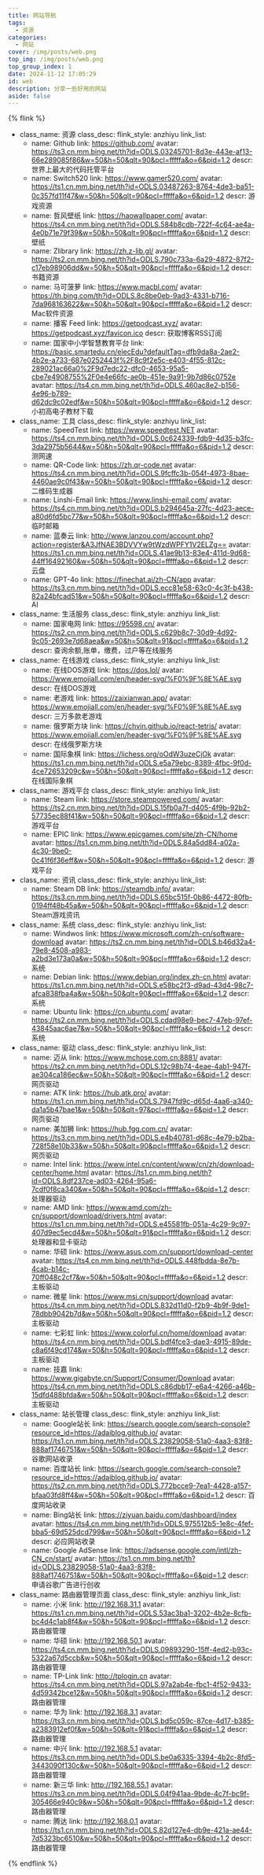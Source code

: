 ```yaml
---
title: 网站导航
tags:
  - 资源
categories:
  - 网站
cover: /img/posts/web.png
top_img: /img/posts/web.png
top_group_index: 1
date: 2024-11-12 17:05:29
id: web
description: 分享一些好用的网站
aside: false
---
```


{% flink %}
- class_name: 资源
  class_desc: 
  flink_style: anzhiyu
  link_list:
    - name: Github
      link: https://github.com/
      avatar: https://ts3.cn.mm.bing.net/th?id=ODLS.03245701-8d3e-443e-af13-66e289085f86&w=50&h=50&qlt=90&pcl=fffffa&o=6&pid=1.2
      descr: 世界上最大的代码托管平台 
    - name: Switch520
      link: https://www.gamer520.com/
      avatar: https://ts1.cn.mm.bing.net/th?id=ODLS.03487263-8764-4de3-ba51-0c357fd11f47&w=50&h=50&qlt=90&pcl=fffffa&o=6&pid=1.2
      descr: 游戏资源
    - name: 哲风壁纸
      link: https://haowallpaper.com/
      avatar: https://ts4.cn.mm.bing.net/th?id=ODLS.584b8cdb-722f-4c64-ae4a-4e0b71e79f39&w=50&h=50&qlt=90&pcl=fffffa&o=6&pid=1.2
      descr: 壁纸
    - name: Zlibrary
      link: https://zh.z-lib.gl/
      avatar: https://ts2.cn.mm.bing.net/th?id=ODLS.790c733a-6a29-4872-87f2-c17eb98906dd&w=50&h=50&qlt=90&pcl=fffffa&o=6&pid=1.2
      descr: 书籍资源
    - name: 马可菠萝
      link: https://www.macbl.com/
      avatar: https://th.bing.com/th?id=ODLS.8c8be0eb-9ad3-4331-b716-7da968163622&w=50&h=50&qlt=90&pcl=fffffa&o=6&pid=1.2
      descr: Mac软件资源
    - name: 播客 Feed
      link: https://getpodcast.xyz/
      avatar: https://getpodcast.xyz/favicon.ico
      descr: 获取博客RSS订阅
    - name: 国家中小学智慧教育平台
      link: https://basic.smartedu.cn/elecEdu?defaultTag=dfb9da8a-2ae2-4b2e-a733-687e0252443f%2F8c9f2e5c-e403-4f55-812c-289021ac66a0%2F9d7edc22-dfc0-4653-95a5-cbe7e4908755%2F0e4e66fc-ae0b-451e-9a91-9b7d86c0752e
      avatar: https://ts4.cn.mm.bing.net/th?id=ODLS.460ac8e2-b156-4e96-b789-d62dc9c02edf&w=50&h=50&qlt=90&pcl=fffffa&o=6&pid=1.2
      descr: 小初高电子教材下载
- class_name: 工具
  class_desc: 
  flink_style: anzhiyu
  link_list:
    - name: SpeedTest
      link: https://www.speedtest.NET
      avatar: https://ts4.cn.mm.bing.net/th?id=ODLS.0c624339-fdb9-4d35-b3fc-3da2975b5644&w=50&h=50&qlt=90&pcl=fffffa&o=6&pid=1.2
      descr: 测网速
    - name: QR-Code
      link: https://zh.qr-code.net
      avatar: https://ts4.cn.mm.bing.net/th?id=ODLS.9fcffc3b-054f-4973-8bae-4460ae9c0f43&w=50&h=50&qlt=90&pcl=fffffa&o=6&pid=1.2
      descr: 二维码生成器
    - name: Linshi-Email
      link: https://www.linshi-email.com/
      avatar: https://ts4.cn.mm.bing.net/th?id=ODLS.b294645a-27fc-4d23-aece-a80d6fd5bc77&w=50&h=50&qlt=90&pcl=fffffa&o=6&pid=1.2
      descr: 临时邮箱
    - name: 蓝奏云
      link: http://www.lanzou.com/account.php?action=register&A3JfNAE3BDVVYw9tWzdWPFY1V2ELZg==
      avatar: https://ts1.cn.mm.bing.net/th?id=ODLS.41ae9b13-83e4-411d-9d68-44ff16492160&w=50&h=50&qlt=90&pcl=fffffa&o=6&pid=1.2
      descr: 云盘
    - name: GPT-4o
      link: https://finechat.ai/zh-CN/app
      avatar: https://ts3.cn.mm.bing.net/th?id=ODLS.ecc81e58-63c0-4c3f-b438-82a24bfcad51&w=50&h=50&qlt=90&pcl=fffffa&o=6&pid=1.2
      descr: AI
- class_name: 生活服务
  class_desc: 
  flink_style: anzhiyu
  link_list:
    - name: 国家电网
      link: https://95598.cn/
      avatar: https://ts2.cn.mm.bing.net/th?id=ODLS.c629b8c7-30d9-4d92-9c05-2693e7d68aea&w=50&h=50&qlt=91&pcl=fffffa&o=6&pid=1.2
      descr: 查询余额,账单，缴费，过户等在线服务
- class_name: 在线游戏
  class_desc: 
  flink_style: anzhiyu
  link_list:
    - name: 在线DOS游戏
      link: https://dos.lol/
      avatar: https://www.emojiall.com/en/header-svg/%F0%9F%8E%AE.svg
      descr: 在线DOS游戏
    - name: 老游戏
      link: https://zaixianwan.app/
      avatar: https://www.emojiall.com/en/header-svg/%F0%9F%8E%AE.svg
      descr: 三万多款老游戏
    - name: 俄罗斯方块
      link: https://chvin.github.io/react-tetris/
      avatar: https://www.emojiall.com/en/header-svg/%F0%9F%8E%AE.svg
      descr: 在线俄罗斯方块
    - name: 国际象棋
      link: https://lichess.org/oOdW3uzeCjOk
      avatar: https://ts1.cn.mm.bing.net/th?id=ODLS.e5a79ebc-8389-4fbc-9f0d-4ce72653209c&w=50&h=50&qlt=90&pcl=fffffa&o=6&pid=1.2
      descr: 在线国际象棋           
- class_name: 游戏平台
  class_desc: 
  flink_style: anzhiyu
  link_list:
    - name: Steam
      link: https://store.steampowered.com/
      avatar: https://ts2.cn.mm.bing.net/th?id=ODLS.15fb0a7f-d405-4f9b-92b2-57735ec88f41&w=50&h=50&qlt=90&pcl=fffffa&o=6&pid=1.2
      descr: 游戏平台      
    - name: EPIC
      link: https://www.epicgames.com/site/zh-CN/home
      avatar: https://ts1.cn.mm.bing.net/th?id=ODLS.84a5dd84-a02a-4c30-9be0-0c41f6f36eff&w=50&h=50&qlt=90&pcl=fffffa&o=6&pid=1.2
      descr: 游戏平台      
- class_name: 资讯
  class_desc: 
  flink_style: anzhiyu
  link_list:
    - name: Steam DB
      link: https://steamdb.info/
      avatar: https://ts3.cn.mm.bing.net/th?id=ODLS.65bc515f-0b86-4472-80fb-0194ff48b45a&w=50&h=50&qlt=90&pcl=fffffa&o=6&pid=1.2
      descr: Steam游戏资讯
- class_name: 系统
  class_desc: 
  flink_style: anzhiyu
  link_list:
    - name: Windwos
      link: https://www.microsoft.com/zh-cn/software-download
      avatar: https://ts2.cn.mm.bing.net/th?id=ODLS.b46d32a4-79e8-4508-a983-a2bd3e173a0a&w=50&h=50&qlt=90&pcl=fffffa&o=6&pid=1.2
      descr: 系统
    - name: Debian
      link: https://www.debian.org/index.zh-cn.html
      avatar: https://ts1.cn.mm.bing.net/th?id=ODLS.e58bc2f3-d9ad-43d4-98c7-afca838fba4a&w=50&h=50&qlt=90&pcl=fffffa&o=6&pid=1.2
      descr: 系统
    - name: Ubuntu
      link: https://cn.ubuntu.com/
      avatar: https://ts2.cn.mm.bing.net/th?id=ODLS.cdad98e9-bec7-47eb-97ef-43845aac6ae7&w=50&h=50&qlt=90&pcl=fffffa&o=6&pid=1.2
      descr: 系统      
- class_name: 驱动
  class_desc: 
  flink_style: anzhiyu
  link_list:
    - name: 迈从
      link: https://www.mchose.com.cn:8881/
      avatar: https://ts2.cn.mm.bing.net/th?id=ODLS.12c98b74-4eae-4ab1-947f-ae304ca186ec&w=50&h=50&qlt=90&pcl=fffffa&o=6&pid=1.2
      descr: 网页驱动
    - name: ATK
      link: https://hub.atk.pro/
      avatar: https://ts1.cn.mm.bing.net/th?id=ODLS.7947fd9c-d65d-4aa6-a340-da1a5b47bae1&w=50&h=50&qlt=97&pcl=fffffa&o=6&pid=1.2
      descr: 网页驱动
    - name: 美加狮
      link: https://hub.fgg.com.cn/
      avatar: https://ts3.cn.mm.bing.net/th?id=ODLS.e4b40781-d68c-4e79-b2ba-728f58e10b33&w=50&h=50&qlt=90&pcl=fffffa&o=6&pid=1.2
      descr: 网页驱动
    - name: Intel
      link: https://www.intel.cn/content/www/cn/zh/download-center/home.html
      avatar: https://ts1.cn.mm.bing.net/th?id=ODLS.8df237ce-ad03-4264-95a6-7cdf0f8ca340&w=50&h=50&qlt=90&pcl=fffffa&o=6&pid=1.2
      descr: 处理器驱动
    - name: AMD
      link: https://www.amd.com/zh-cn/support/download/drivers.html
      avatar: https://ts1.cn.mm.bing.net/th?id=ODLS.e45581fb-051a-4c29-9c97-407d9ec5ecd4&w=50&h=50&qlt=91&pcl=fffffa&o=6&pid=1.2
      descr: 处理器和显卡驱动
    - name: 华硕
      link: https://www.asus.com.cn/support/download-center
      avatar: https://ts4.cn.mm.bing.net/th?id=ODLS.448fbdda-8e7b-4cab-b14c-70ff048c2cf7&w=50&h=50&qlt=90&pcl=fffffa&o=6&pid=1.2
      descr: 主板驱动
    - name: 微星
      link: https://www.msi.cn/support/download
      avatar: https://ts4.cn.mm.bing.net/th?id=ODLS.832d11d0-f2b9-4b9f-9de1-78dbb9042b7d&w=50&h=50&qlt=90&pcl=fffffa&o=6&pid=1.2
      descr: 主板驱动
    - name: 七彩虹
      link: https://www.colorful.cn/home/download
      avatar: https://ts4.cn.mm.bing.net/th?id=ODLS.bdf4fce3-dae3-4915-89de-c8a6f49cd174&w=50&h=50&qlt=90&pcl=fffffa&o=6&pid=1.2
      descr: 主板驱动
    - name: 技嘉
      link: https://www.gigabyte.cn/Support/Consumer/Download
      avatar: https://ts4.cn.mm.bing.net/th?id=ODLS.c86dbb17-e6a4-4266-a46b-15dfd488bfda&w=50&h=50&qlt=90&pcl=fffffa&o=6&pid=1.2
      descr: 主板驱动 
- class_name: 站长管理
  class_desc: 
  flink_style: anzhiyu
  link_list:
    - name: Google站长
      link: https://search.google.com/search-console?resource_id=https://adaiblog.github.io/
      avatar: https://ts1.cn.mm.bing.net/th?id=ODLS.23829058-51a0-4aa3-83f8-888af1746751&w=50&h=50&qlt=90&pcl=fffffa&o=6&pid=1.2
      descr: 谷歌网站收录
    - name: 百度站长
      link: https://search.google.com/search-console?resource_id=https://adaiblog.github.io/
      avatar: https://ts2.cn.mm.bing.net/th?id=ODLS.772bcce9-7ea1-4428-a157-bfaa03fd8ff4&w=50&h=50&qlt=90&pcl=fffffa&o=6&pid=1.2
      descr: 百度网站收录
    - name: Bing站长
      link: https://ziyuan.baidu.com/dashboard/index
      avatar: https://ts4.cn.mm.bing.net/th?id=ODLS.975512b5-1e8c-4fef-bba5-69d525dcd799&w=50&h=50&qlt=90&pcl=fffffa&o=6&pid=1.2
      descr: 必应网站收录
    - name: Google AdSense
      link: https://adsense.google.com/intl/zh-CN_cn/start/
      avatar: https://ts1.cn.mm.bing.net/th?id=ODLS.23829058-51a0-4aa3-83f8-888af1746751&w=50&h=50&qlt=90&pcl=fffffa&o=6&pid=1.2
      descr: 申请谷歌广告进行创收   
- class_name: 路由器管理页面
  class_desc: 
  flink_style: anzhiyu
  link_list:
    - name: 小米
      link: http://192.168.31.1
      avatar: https://ts1.cn.mm.bing.net/th?id=ODLS.53ac3ba1-3202-4b2e-8cfb-bc4d4c1ab8f4&w=50&h=50&qlt=90&pcl=fffffa&o=6&pid=1.2
      descr: 路由器管理
    - name: 华硕
      link: http://192.168.50.1
      avatar: https://ts4.cn.mm.bing.net/th?id=ODLS.09893290-15ff-4ed2-b93c-5322a67d5ccb&w=50&h=50&qlt=90&pcl=fffffa&o=6&pid=1.2
      descr: 路由器管理      
    - name: TP-Link
      link: http://tplogin.cn
      avatar: https://ts4.cn.mm.bing.net/th?id=ODLS.97a2ab4e-fbc1-4f52-9433-4d59342bce12&w=50&h=50&qlt=90&pcl=fffffa&o=6&pid=1.2
      descr: 路由器管理
    - name: 华为
      link: http://192.168.3.1
      avatar: https://ts3.cn.mm.bing.net/th?id=ODLS.bd5c059c-87ce-4d17-b385-a2383912ef0f&w=50&h=50&qlt=91&pcl=fffffa&o=6&pid=1.2
      descr: 路由器管理
    - name: 中兴
      link: http://192.168.5.1
      avatar: https://ts3.cn.mm.bing.net/th?id=ODLS.be0a6335-3394-4b2c-8fd5-3443090f130c&w=50&h=50&qlt=90&pcl=fffffa&o=6&pid=1.2
      descr: 路由器管理
    - name: 新三华
      link: http://192.168.55.1
      avatar: https://ts3.cn.mm.bing.net/th?id=ODLS.04f941aa-9bde-4c7f-bc9f-305466e940c9&w=50&h=50&qlt=90&pcl=fffffa&o=6&pid=1.2
      descr: 路由器管理      
    - name: 腾达
      link: http://192.168.0.1
      avatar: https://ts1.cn.mm.bing.net/th?id=ODLS.82d127e4-db9e-421a-ae44-7d5323bc6510&w=50&h=50&qlt=90&pcl=fffffa&o=6&pid=1.2
      descr: 路由器管理
  
{% endflink %}